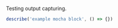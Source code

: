 Testing output capturing.

<!-- evaldown evaluate:false -->

```javascript
describe('example mocha block', () => {})
```
